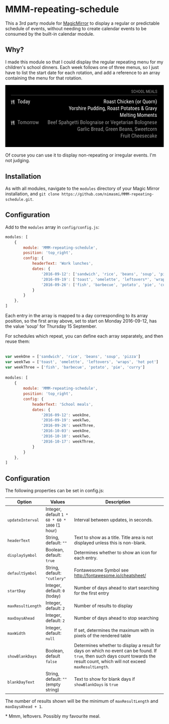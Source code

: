 # MMM-repeating-schedule

This a 3rd party module for [MagicMirror](https://github.com/MichMich/MagicMirror) to display a regular or predictable schedule of events, without needing to create calendar events to be consumed by the built-in calendar module.

## Why?

I made this module so that I could display the regular repeating menu for my children's school dinners. Each week follows one of three menus, so I just have to list the start date for each rotation, and add a reference to an array containing the menu for that rotation.

![screenshot](screenshot.png)

Of course you can use it to display non-repeating or irregular events. I'm not judging.

## Installation

As with all modules, navigate to the `modules` directory of your Magic Mirror installation, and `git clone https://github.com/nimasmi/MMM-repeating-schedule.git`.

## Configuration

Add to the `modules` array in `config/config.js`:

``` javascript
modules: [
    {
        module: 'MMM-repeating-schedule',
        position: 'top_right',
        config: {
            headerText: 'Work lunches',
            dates: {
                '2016-09-12': ['sandwich', 'rice', 'beans', 'soup', 'pizza'],
                '2016-09-19': ['toast', 'omelette', 'leftovers*', 'wraps', 'hot pot'],
                '2016-09-26': ['fish', 'barbecue', 'potato', 'pie', 'curry'],
            }
        }
    },
]
```

Each entry in the array is mapped to a day corresponding to its array position, so the first array above, set to start on Monday 2016-09-12, has the value 'soup' for Thursday 15 September.

For schedules which repeat, you can define each array separately, and then reuse them:

``` javascript

var weekOne = ['sandwich', 'rice', 'beans', 'soup', 'pizza']
var weekTwo = ['toast', 'omelette', 'leftovers', 'wraps', 'hot pot']
var weekThree = ['fish', 'barbecue', 'potato', 'pie', 'curry']

modules: [
    {
        module: 'MMM-repeating-schedule',
        position: 'top_right',
        config: {
            headerText: 'School meals',
            dates: {
                '2016-09-12': weekOne,
                '2016-09-19': weekTwo,
                '2016-09-26': weekThree,
                '2016-10-03': weekOne,
                '2016-10-10': weekTwo,
                '2016-10-17': weekThree,
            }
        }
    },
]
```

## Configuration

The following properties can be set in config.js:


| **Option** | **Values** | **Description** |
| --- | --- | --- |
| `updateInterval` | Integer, default `1 * 60 * 60 * 1000` (1 hour) | Interval between updates, in seconds. |
| `headerText` | String, default: `""` | Text to show as a title. Title area is not displayed unless this is non-blank. | 
| `displaySymbol` | Boolean, default: `true` | Determines whether to show an icon for each entry. |
| `defaultSymbol` | String, default: `"cutlery"` | Fontawesome Symbol see http://fontawesome.io/cheatsheet/ |
| `startDay` | Integer, default: `0` (today) | Number of days ahead to start searching for the first entry |
| `maxResultLength` | Integer, default: `2` | Number of results to display |
| `maxDaysAhead` | Integer, default: `2` | Number of days ahead to stop searching |
| `maxWidth` | Integer, default: `null` | If set, determines the maximum with in pixels of the rendered table |
| `showBlankDays` | Boolean, default `false` | Determines whether to display a result for days on which no event can be found. If `true`, then such days count towards the result count, which will not exceed `maxResultLength`. |
| `blankDayText` | String, default: `""` (empty string) | Text to show for blank days if `showBlankDays` is `true` |

The number of results shown will be the minimum of `maxResultLength` and `maxDaysAhead + 1`.

\* Mmm, leftovers. Possibly my favourite meal.
